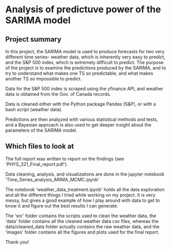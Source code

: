 # Analysis of predictuve power of the SARIMA model 

## Project summary

In this project, the SARIMA model is used to produce forecasts for two very different time series- weather data, which is inherently very easy to predict, and the S&P 500 index, which is extremely difficult to predict. The purpose of the project is to examine the predictions produced by the SARIMA, and to try to understand what makes one TS so predictable, and what makes another TS so impossible to predict.

Data for the S&P 500 index is scraped using the yfinance API, and weather data is obtained from the Gov. of Canada records.

Data is cleaned either with the Python package Pandas (S&P), or with a bash script (weather data).

Predictions are then analyzed with various statistical methods and tests, and a Bayesian approach is also used to get deeper insight about the parameters of the SARIMA model.

## Which files to look at

The full report was written to report on the findings (see 'PHYS_321_Final_report.pdf').

Data cleaning, analysis, and visualizations are done in the jupyter notebook 'Time_Series_analysis_ARIMA_MCMC.ipynb'

The notebook 'weather_data_treatment.ipynb' holds all the data exploration and all the different things I tried while working on my project. It is very messy, but gives a good example of how I play around with data to get to know it and figure out the best results I can generate.

The 'src' folder contains the scripts used to clean the weather data, the 'data' folder contains all the cleaned weather data csv files, whereas the data/cleaned_data folder actually contains the raw weather data, and the 'images' folder contains all the figures and plots used for the final report.


Thank you!
